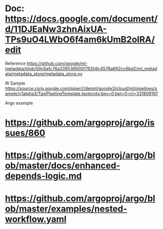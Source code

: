 # Doc: https://docs.google.com/document/d/11DJEaNw3zhnAixUA-TPs9uO4LWbO6f4am6kUmB2oIRA/edit    

Reference 
https://github.com/google/ml-metadata/blob/59c6afc76a339536600f782b9c4578a662cc6bd2/ml_metadata/metadata_store/metadata_store.py


IR Sample 
https://source.corp.google.com/piper///depot/google3/cloud/ml/pipelines/sample/v1alpha3/TaxiPipelineTemplate.textproto;bpv=0;bpt=0;rcl=331809197


Argo example
# https://github.com/argoproj/argo/issues/860
# https://github.com/argoproj/argo/blob/master/docs/enhanced-depends-logic.md
# https://github.com/argoproj/argo/blob/master/examples/nested-workflow.yaml
